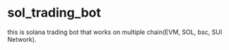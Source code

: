# sol_trading_bot
this is solana trading bot that works on multiple chain(EVM, SOL, bsc, SUI Network).
